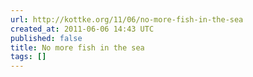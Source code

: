 ```yaml
---
url: http://kottke.org/11/06/no-more-fish-in-the-sea
created_at: 2011-06-06 14:43 UTC
published: false
title: No more fish in the sea
tags: []
---
```



